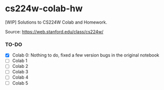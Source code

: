 # cs224w-colab-hw
[WIP] Solutions to CS224W Colab and Homework.

Source: https://web.stanford.edu/class/cs224w/

### TO-DO
- [x] Colab 0: Nothing to do, fixed a few version bugs in the original notebook
- [ ] Colab 1
- [ ] Colab 2
- [ ] Colab 3
- [ ] Colab 4
- [ ] Colab 5
